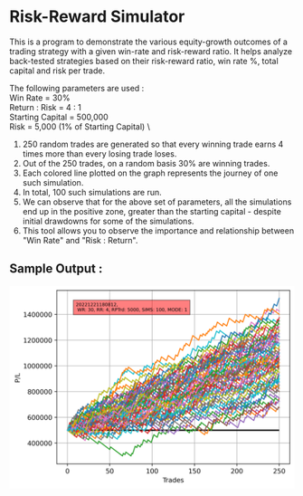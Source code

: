 # Risk-Reward Simulator 

This is a program to demonstrate the various equity-growth outcomes of a trading strategy with a given win-rate and risk-reward ratio. It helps analyze back-tested strategies based on their risk-reward ratio, win rate %, total capital and risk per trade. 

The following parameters are used : \
Win Rate = 30% \
Return : Risk = 4 : 1 \
Starting Capital = 500,000 \
Risk = 5,000 (1% of Starting Capital) \

1. 250 random trades are generated so that every winning trade earns 4 times more than every losing trade loses. 
2. Out of the 250 trades, on a random basis 30% are winning trades. 
3. Each colored line plotted on the graph represents the journey of one such simulation.
4. In total, 100 such simulations are run. 
5. We can observe that for the above set of parameters, all the simulations end up in the positive zone, greater than the starting capital - despite initial drawdowns for some of the simulations. 
6. This tool allows you to observe the importance and relationship between "Win Rate" and "Risk : Return". 



## Sample Output : 


<img src="plots/20221221180812_WR_30_RR_4_RPT_5000_SIMS_100_MODE_1.png" alt="Plot" width="800"/>
